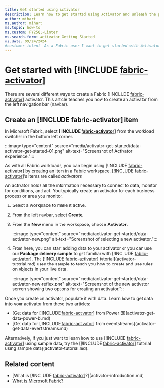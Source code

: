 ```yaml
---
title: Get started using Activator
description: Learn how to get started using Activator and unleash the power of data-driven decision making in your organization.
author: mihart
ms.author: mihart
ms.topic: how-to
ms.custom: FY25Q1-Linter
ms.search.form: Activator Getting Started
ms.date: 09/24/2024
#customer intent: As a Fabric user I want to get started with Activator.
---
```


# Get started with [!INCLUDE [fabric-activator](../includes/fabric-activator.md)]

There are several different ways to create a Fabric [!INCLUDE [fabric-activator](../includes/fabric-activator.md)] activator. This article teaches you how to create an activator from the left navigation bar (navbar).

## Create an [!INCLUDE [fabric-activator](../includes/fabric-activator.md)] item

In Microsoft Fabric, select **[!INCLUDE [fabric-activator](../includes/fabric-activator.md)]** from the workload switcher in the bottom left corner.

:::image type="content" source="media/activator-get-started/data-activator-get-started-01.png" alt-text="Screenshot of Activator experience.":::

As with all Fabric workloads, you can begin using [!INCLUDE [fabric-activator](../includes/fabric-activator.md)] by creating an item in a Fabric workspace. [!INCLUDE [fabric-activator](../includes/fabric-activator.md)]’s items are called *activators.*

An activator holds all the information necessary to connect to data, monitor for conditions, and act. You typically create an activator for each business process or area you monitor.

1. Select a workplace to make it active.
1. From the left navbar, select **Create**.
1. From the **New** menu in the workspace, choose **Activator**.

    :::image type="content" source="media/activator-get-started/data-activator-new.png" alt-text="Screenshot of selecting a new activator.":::

1. From here, you can start adding data to your activator or you can use our **Package delivery sample** to get familiar with [!INCLUDE [fabric-activator](../includes/fabric-activator.md)]. The [!INCLUDE [fabric-activator](../includes/fabric-activator.md)] tutorial](activator-tutorial.md) uses the sample to teach you how to create and use rules on objects in your live data.

    :::image type="content" source="media/activator-get-started/data-activator-new-reflex.png" alt-text="Screenshot of the new activator screen showing two options for creating an activator.":::

Once you create an activator, populate it with data. Learn how to get data into your activator from these two articles:

- [Get data for [!INCLUDE [fabric-activator](../includes/fabric-activator.md)] from Power BI](activator-get-data-power-bi.md)
- [Get data for [!INCLUDE [fabric-activator](../includes/fabric-activator.md)] from eventstreams](activator-get-data-eventstreams.md)

Alternatively, if you just want to learn how to use [!INCLUDE [fabric-activator](../includes/fabric-activator.md)] using sample data, try the [[!INCLUDE [fabric-activator](../includes/fabric-activator.md)] tutorial using sample data](activator-tutorial.md).

## Related content

- [What is [!INCLUDE [fabric-activator](../includes/fabric-activator.md)]?](activator-introduction.md)
- [What is Microsoft Fabric?](../../get-started/microsoft-fabric-overview.md)
